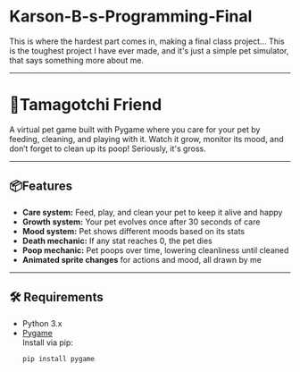 # Karson-B-s-Programming-Final
This is where the hardest part comes in, making a final class project...
This is the toughest project I have ever made, and it's just a simple pet simulator, that says something more about me.

---

# 🐹Tamagotchi Friend
A virtual pet game built with Pygame where you care for your pet by feeding, cleaning, and playing with it. Watch it grow, monitor its mood, and don’t forget to clean up its poop! Seriously, it's gross.

---

## 📦Features
- **Care system:** Feed, play, and clean your pet to keep it alive and happy  
- **Growth system:** Your pet evolves once after 30 seconds of care  
- **Mood system:** Pet shows different moods based on its stats  
- **Death mechanic:** If any stat reaches 0, the pet dies  
- **Poop mechanic:** Pet poops over time, lowering cleanliness until cleaned  
- **Animated sprite changes** for actions and mood, all drawn by me  

---

## 🛠️ Requirements
- Python 3.x  
- [Pygame](https://www.pygame.org/)  
  Install via pip:
  ```bash
  pip install pygame
